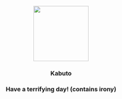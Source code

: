 <p align="center">
    <img src="https://raw.githubusercontent.com/PokeAPI/sprites/master/sprites/pokemon/140.png" width="150" height="150">
</p>
<h3 align="center"> <b>Kabuto</b></h3>
<h3 align="center">Have a terrifying day! (contains irony)</h3>
